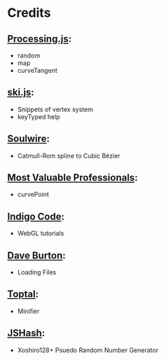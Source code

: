 # Credits

## [Processing.js](https://github.com/processing-js/processing-js):
- random
- map
- curveTangent

## [ski.js](https://github.com/thelegendski/ski.js/):
- Snippets of vertex system
- keyTyped help

## [Soulwire](http://jsfiddle.net/user/soulwire/fiddles/):
- Catmull-Rom spline to Cubic Bézier

## [Most Valuable Professionals](https://www.mvps.org/):
- curvePoint

## [Indigo Code](https://www.youtube.com/@IndigoCode):
- WebGL tutorials

## [Dave Burton](https://stackoverflow.com/users/562862/dave-burton):
- Loading Files

## [Toptal](https://www.toptal.com/developers/javascript-minifier):
- Minifier

## [JSHash](https://github.com/bryc/code/blob/master/jshash/PRNGs.md#xoshiro):
- Xoshiro128+ Psuedo Random Number Generator
